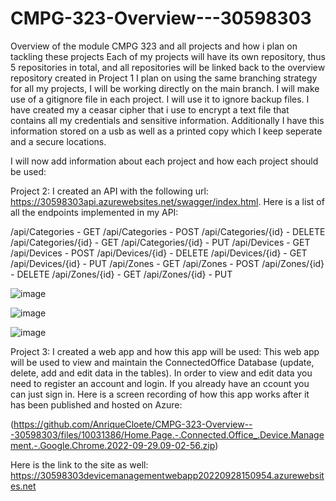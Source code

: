 # CMPG-323-Overview---30598303
Overview of the module CMPG 323 and all projects and how i plan on tackling these projects
Each of my projects will have its own repository, thus 5 repositories in total, and all repositories will be linked back to the overview repository created in Project 1
I plan on using the same branching strategy for all my projects, I will be working directly on the main branch.
I will make use of a gitignore file in each project. I will use it to ignore backup files.
I have created my a ceasar cipher that i use to encrypt a text file that contains all my credentials and sensitive information.
Additionally I have this information stored on a usb as well as a printed copy which I keep seperate and a secure locations.

I will now add information about each project and how each project should be used:

Project 2:
I created an API with the following url: https://30598303api.azurewebsites.net/swagger/index.html. Here is a list of all the endpoints implemented in my API:

/api/Categories - GET
/api/Categories - POST
/api/Categories/{id} - DELETE
/api/Categories/{id} - GET
/api/Categories/{id} - PUT
/api/Devices - GET
/api/Devices - POST
/api/Devices/{id} - DELETE
/api/Devices/{id} - GET
/api/Devices/{id} - PUT
/api/Zones - GET
/api/Zones - POST
/api/Zones/{id} - DELETE
/api/Zones/{id} - GET
/api/Zones/{id} - PUT 

![image](https://user-images.githubusercontent.com/110592885/202443671-53662eba-0f65-48dc-b9f4-3c69a23ae628.png)

![image](https://user-images.githubusercontent.com/110592885/202443709-caa3bf96-84c8-429f-970d-02e1aeb6a681.png)

![image](https://user-images.githubusercontent.com/110592885/202443734-9ec6dfdf-29ca-4e4d-b89b-262151d7da55.png)

Project 3:
I created a web app and how this app will be used: 
This web app will be used to view and maintain the ConnectedOffice Database (update, delete, add and edit data in the tables). In order to view and edit data you need to register an account and login. If you already have an ccount you can just sign in. Here is a screen recording of how this app works after it has been published and hosted on Azure:

(https://github.com/AnriqueCloete/CMPG-323-Overview---30598303/files/10031386/Home.Page.-.Connected.Office_.Device.Management.-.Google.Chrome.2022-09-29.09-02-56.zip)

Here is the link to the site as well: https://30598303devicemanagementwebapp20220928150954.azurewebsites.net
